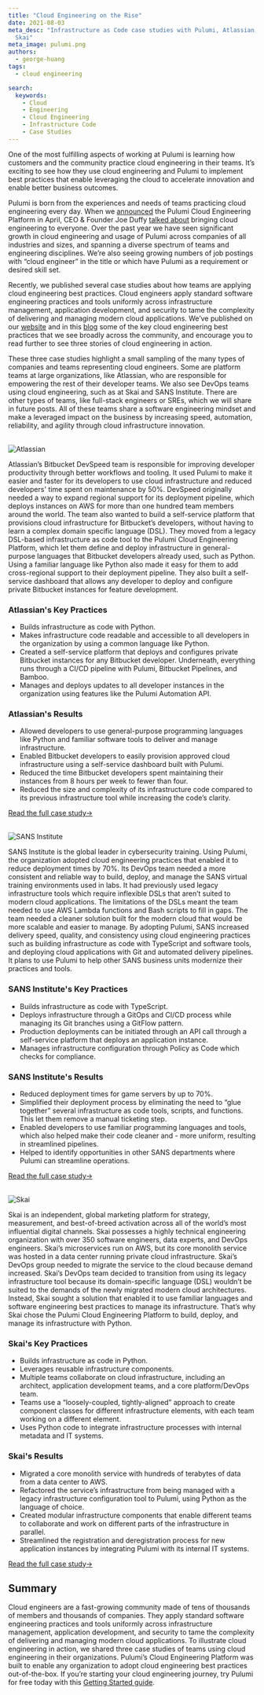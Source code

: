 ```yaml
---
title: "Cloud Engineering on the Rise"
date: 2021-08-03
meta_desc: "Infrastructure as Code case studies with Pulumi, Atlassian, SANS, and
  Skai"
meta_image: pulumi.png
authors:
  - george-huang
tags:
  - cloud engineering

search:
  keywords:
    - Cloud
    - Engineering
    - Cloud Engineering
    - Infrastructure Code
    - Case Studies
---
```


One of the most fulfilling aspects of working at Pulumi is learning how customers and the community practice cloud engineering in their teams. It’s exciting to see how they use cloud engineering and Pulumi to implement best practices that enable leveraging the cloud to accelerate innovation and enable better business outcomes.

<!--more-->

Pulumi is born from the experiences and needs of teams practicing cloud engineering every day. When we [announced](/blog/pulumi-3-0/) the Pulumi Cloud Engineering Platform in April, CEO & Founder Joe Duffy [talked about](https://www.youtube.com/watch?v=Zko70KVGcgo) bringing cloud engineering to everyone. Over the past year we have seen significant growth in cloud engineering and usage of Pulumi across companies of all industries and sizes, and spanning a diverse spectrum of teams and engineering disciplines. We’re also seeing growing numbers of job postings with “cloud engineer” in the title or which have Pulumi as a requirement or desired skill set.

Recently, we published several case studies about how teams are applying cloud engineering best practices. Cloud engineers apply standard software engineering practices and tools uniformly across infrastructure management, application development, and security to tame the complexity of delivering and managing modern cloud applications. We’ve published on our [website](/cloud-engineering/) and in this [blog](/blog/infrastructure-testing-concepts/) some of the key cloud engineering best practices that we see broadly across the community, and encourage you to read further to see three stories of cloud engineering in action.

These three case studies highlight a small sampling of the many types of companies and teams representing cloud engineers. Some are platform teams at large organizations, like Atlassian, who are responsible for empowering the rest of their developer teams. We also see DevOps teams using cloud engineering, such as at Skai and SANS Institute. There are other types of teams, like full-stack engineers or SREs, which we will share in future posts. All of these teams share a software engineering mindset and make a leveraged impact on the business by increasing speed, automation, reliability, and agility through cloud infrastructure innovation.
<br>
<br>

![Atlassian](./atlassian-wordmark.png)

<!-- ## Atlassian -->

Atlassian’s Bitbucket DevSpeed team is responsible for improving developer productivity through better workflows and tooling. It used Pulumi to make it easier and faster for its developers to use cloud infrastructure and reduced developers' time spent on maintenance by 50%. DevSpeed originally needed a way to expand regional support for its deployment pipeline, which deploys instances on AWS for more than one hundred team members around the world. The team also wanted to build a self-service platform that provisions cloud infrastructure for Bitbucket’s developers, without having to learn a complex domain specific language (DSL). They moved from a legacy DSL-based infrastructure as code tool to the Pulumi Cloud Engineering Platform, which let them define and deploy infrastructure in general-purpose languages that Bitbucket developers already used, such as Python. Using a familiar language like Python also made it easy for them to add cross-regional support to their deployment pipeline. They also built a self-service dashboard that allows any developer to deploy and configure private Bitbucket instances for feature development.

### Atlassian's Key Practices

- Builds infrastructure as code with Python.
- Makes infrastructure code readable and accessible to all developers in the organization by using a common language like Python.
- Created a self-service platform that deploys and configures private Bitbucket instances for any Bitbucket developer. Underneath, everything runs through a CI/CD pipeline with Pulumi, Bitbucket Pipelines, and Bamboo.
- Manages and deploys updates to all developer instances in the organization using features like the Pulumi Automation API.

### Atlassian's Results

- Allowed developers to use general-purpose programming languages like Python and familiar software tools to deliver and manage infrastructure.
- Enabled Bitbucket developers to easily provision approved cloud infrastructure using a self-service dashboard built with Pulumi.
- Reduced the time Bitbucket developers spent maintaining their instances from 8 hours per week to fewer than four.
- Reduced the size and complexity of its infrastructure code compared to its previous infrastructure tool while increasing the code’s clarity.

[Read the full case study→](/case-studies/atlassian)
<br>
<br>

![SANS Institute](./sans-wordmark.png)

<!-- ## SANS Institute -->

SANS Institute is the global leader in cybersecurity training. Using Pulumi, the organization adopted cloud engineering practices that enabled it to reduce deployment times by 70%. Its DevOps team needed a more consistent and reliable way to build, deploy, and manage the SANS virtual training environments used in labs. It had previously used legacy infrastructure tools which require inflexible DSLs that aren’t suited to modern cloud applications. The limitations of the DSLs meant the team needed to use AWS Lambda functions and Bash scripts to fill in gaps. The team needed a cleaner solution built for the modern cloud that would be more scalable and easier to manage. By adopting Pulumi, SANS increased delivery speed, quality, and consistency using cloud engineering practices such as building infrastructure as code with TypeScript and software tools, and deploying cloud applications with Git and automated delivery pipelines. It plans to use Pulumi to help other SANS business units modernize their practices and tools.

### SANS Institute's Key Practices

- Builds infrastructure as code with TypeScript.
- Deploys infrastructure through a GitOps and CI/CD process while managing its Git branches using a GitFlow pattern.
- Production deployments can be initiated through an API call through a self-service platform that deploys an application instance.
- Manages infrastructure configuration through Policy as Code which checks for compliance.

### SANS Institute's Results

- Reduced deployment times for game servers by up to 70%.
- Simplified their deployment process by eliminating the need to “glue together” several infrastructure as code tools, scripts, and functions. This let them remove a manual ticketing step.
- Enabled developers to use familiar programming languages and tools, which also helped make their code cleaner and - more uniform, resulting in streamlined pipelines.
- Helped to identify opportunities in other SANS departments where Pulumi can streamline operations.

[Read the full case study→](/case-studies/sans-institute)
<br>
<br>

![Skai](./skai-logo.png)

Skai is an independent, global marketing platform for strategy, measurement, and best-of-breed activation across all of the world’s most influential digital channels. Skai possesses a highly technical engineering organization with over 350 software engineers, data experts, and DevOps engineers.  Skai’s microservices run on AWS, but its core monolith service was hosted in a data center running private cloud infrastructure. Skai’s DevOps group needed to migrate the service to the cloud because demand increased. Skai’s DevOps team decided to transition from using its legacy infrastructure tool because its domain-specific language (DSL) wouldn’t be suited to the demands of the newly migrated modern cloud architectures. Instead, Skai sought a solution that enabled it to use familiar languages and software engineering best practices to manage its infrastructure. That’s why Skai chose the Pulumi Cloud Engineering Platform to build, deploy, and manage its infrastructure with Python.

### Skai's Key Practices

- Builds infrastructure as code in Python.
- Leverages reusable infrastructure components.
- Multiple teams collaborate on cloud infrastructure, including an architect, application development teams, and a core platform/DevOps team.
- Teams use a “loosely-coupled, tightly-aligned” approach to create component classes for different infrastructure elements, with each team working on a different element.
- Uses Python code to integrate infrastructure processes with internal metadata and IT systems.

### Skai's Results

- Migrated a core monolith service with hundreds of terabytes of data from a data center to AWS.
- Refactored the service’s infrastructure from being managed with a legacy infrastructure configuration tool to Pulumi, using Python as the language of choice.
- Created modular infrastructure components that enable different teams to collaborate and work on different parts of the infrastructure in parallel.
- Streamlined the registration and deregistration process for new application instances by integrating Pulumi with its internal IT systems.

[Read the full case study→](/blog/kenshoo-migrates-to-aws-with-pulumi)

## Summary

Cloud engineers are a fast-growing community made of tens of thousands of members and thousands of companies. They apply standard software engineering practices and tools uniformly across infrastructure management, application development, and security to tame the complexity of delivering and managing modern cloud applications. To illustrate cloud engineering in action, we shared three case studies of teams using cloud engineering in their organizations. Pulumi’s Cloud Engineering Platform was built to enable any organization to adopt cloud engineering best practices out-of-the-box. If you’re starting your cloud engineering journey, try Pulumi for free today with this [Getting Started guide](/docs/get-started/).
